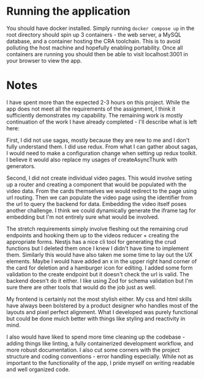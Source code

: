 # Running the application

You should have docker installed. Simply running `docker compose up` in the root directory should spin up 3 containers - the web server, a MySQL database, and a container hosting the CRA toolchain. This is to avoid polluting the host machine and hopefully enabling portability. Once all containers are running you should then be able to visit localhost:3001 in your browser to view the app.

# Notes

I have spent more than the expected 2-3 hours on this project. While the app does not meet all the requirements of the assignment, I think it sufficiently demonstrates my capability. The remaining work is mostly continuation of the work I have already completed - I'll describe what is left here:

First, I did not use sagas, mostly because they are new to me and I don't fully understand them. I did use redux. From what I can gather about sagas, I would need to make a configuration change when setting up redux toolkit. I believe it would also replace my usages of createAsyncThunk with generators.

Second, I did not create individual video pages. This would involve seting up a router and creating a component that would be populated with the video data. From the cards themselves we would redirect to the page using url routing. Then we can populate the video page using the identifier from the url to query the backend for data. Embedding the video itself poses another challenge. I think we could dynamically generate the iframe tag for embedding but I'm not entirely sure what would be involved.

The stretch requirements simply involve fleshing out the remaining crud endpoints and hooking them up to the videos reducer + creating the appropriate forms. Nestjs has a nice cli tool for generating the crud functions but I deleted them once I knew I didn't have time to implement them. Similarly this would have also taken me some time to lay out the UX elements. Maybe I would have added an x in the upper right hand corner of the card for deletion and a hamburger icon for editing. I added some form validation to the create endpoint but it doesn't check the url is valid. The backend doesn't do it either. I like using Zod for schema validation but I'm sure there are other tools that would do the job just as well.

My frontend is certainly not the most stylish either. My css and html skills have always been bolstered by a product designer who handles most of the layouts and pixel perfect alignment. What I developed was purely functional but could be done muich better with things like styling and reactivity in mind.

I also would have liked to spend more time cleaning up the codebase - adding things like linting, a fully containerized development workflow, and more robust documentation. I also cut some corners with the project structure and coding conventions - error handling especially. While not as important to the functionality of the app, I pride myself on writing readable and well organized code.


